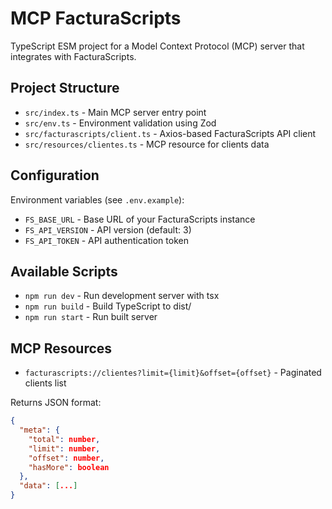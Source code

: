 # MCP FacturaScripts

TypeScript ESM project for a Model Context Protocol (MCP) server that integrates with FacturaScripts.

## Project Structure

- `src/index.ts` - Main MCP server entry point
- `src/env.ts` - Environment validation using Zod
- `src/facturascripts/client.ts` - Axios-based FacturaScripts API client
- `src/resources/clientes.ts` - MCP resource for clients data

## Configuration

Environment variables (see `.env.example`):
- `FS_BASE_URL` - Base URL of your FacturaScripts instance
- `FS_API_VERSION` - API version (default: 3)
- `FS_API_TOKEN` - API authentication token

## Available Scripts

- `npm run dev` - Run development server with tsx
- `npm run build` - Build TypeScript to dist/
- `npm run start` - Run built server

## MCP Resources

- `facturascripts://clientes?limit={limit}&offset={offset}` - Paginated clients list

Returns JSON format:
```json
{
  "meta": {
    "total": number,
    "limit": number,
    "offset": number,
    "hasMore": boolean
  },
  "data": [...]
}
```